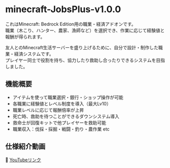# minecraft-JobsPlus-v1.0.0
これはMinecraft: Bedrock Edition用の職業・経済アドオンです。  
職業（木こり、ハンター、農家、漁師など）を選択でき、作業に応じて経験値と報酬が得られます。

友人とのMinecraft生活サーバーを盛り上げるために、自分で設計・制作した職業・経済システムです。  
プレイヤー同士で役割を持ち、協力したり救助し合ったりできるシステムを目指しました。

## 機能概要
- アイテムを使って職業選択・銀行・ショップ操作が可能
- 各職業に経験値とレベル制度を導入（最大Lv10）
- 職業レベルに応じて報酬倍率が上昇
- 死亡時、救助を待つことができるダウンシステム導入
- 救命士が回復キットで他プレイヤーを救助可能
- 職業収入：伐採・採掘・戦闘・釣り・農作業 etc

## 仕様紹介動画
🎥 [YouTubeリンク](https://youtu.be/1J1IKgE2XBY)
